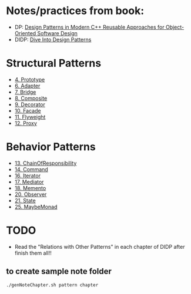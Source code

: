 # Notes/practices from book:
- DP: [Design Patterns in Modern C++ Reusable Approaches for Object-Oriented Software Design](https://www.amazon.com/Design-Patterns-Modern-Approaches-Object-Oriented/dp/1484236025)
- DIDP: [Dive Into Design Patterns](https://refactoring.guru/design-patterns/book)

# Structural Patterns
- [4. Prototype](4.prototype)
- [6. Adapter](6.adapter)
- [7. Bridge](7.bridge)
- [8. Composite](8.composite)
- [9. Decorator](9.decorator)
- [10. Facade](10.facade)
- [11. Flyweight](11.flyweight)
- [12. Proxy](12.proxy)
# Behavior Patterns
- [13. ChainOfResponsibility](13.chainofresp)
- [14. Command](14.command)
- [16. Iterator](16.iterator)
- [17. Mediator](17.mediator)
- [18. Memento](18.memento)
- [20. Observer](20.observer)
- [21. State](21.state)
- [25. MaybeMonad](25.maybeMonad)

# TODO
- Read the "Relations with Other Patterns" in each chapter of DIDP after finish them all!!

## to create sample note folder
```bash
./genNoteChapter.sh pattern chapter
```
